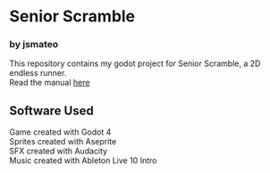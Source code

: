 # Senior Scramble
### by jsmateo
This repository contains my godot project for Senior Scramble, a 2D endless runner.  
Read the manual [here](./Senior%20Scramble%20Manual.pdf)
## Software Used
Game created with Godot 4  
Sprites created with Aseprite    
SFX created with Audacity  
Music created with Ableton Live 10 Intro  
